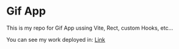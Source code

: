 # Gif App

This is my repo for Gif App ussing Vite, Rect, custom Hooks, etc...

You can see my work deployed in: [Link](https://lsotoj.netlify.app/)
